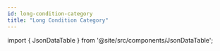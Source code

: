 ```yaml
---
id: long-condition-category
title: "Long Condition Category"
---
```


import { JsonDataTable } from '@site/src/components/JsonDataTable';

<JsonDataTable  jsonPath="nodes.model\.the_tuva_project\.ccsr__long_condition_category.columns" />
